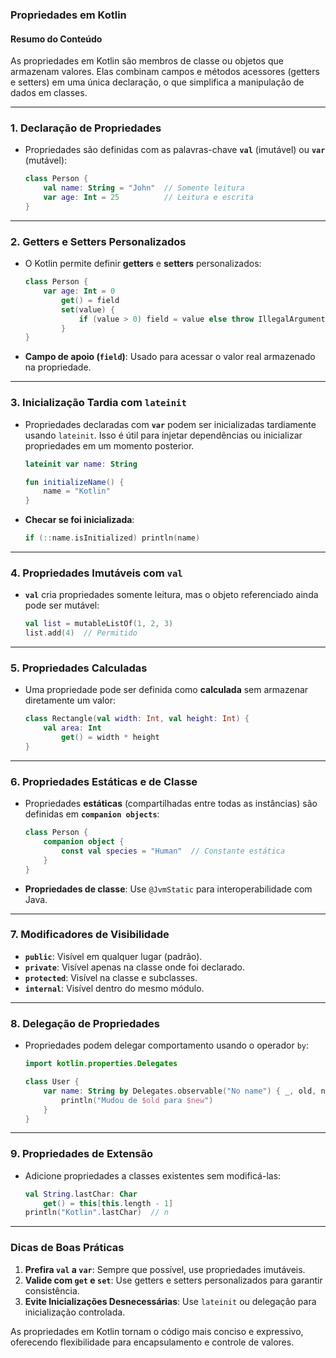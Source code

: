 ### **Propriedades em Kotlin**

#### **Resumo do Conteúdo**
As propriedades em Kotlin são membros de classe ou objetos que armazenam valores. Elas combinam campos e métodos acessores (getters e setters) em uma única declaração, o que simplifica a manipulação de dados em classes.

---

### **1. Declaração de Propriedades**
- Propriedades são definidas com as palavras-chave **`val`** (imutável) ou **`var`** (mutável):
   ```kotlin
   class Person {
       val name: String = "John"  // Somente leitura
       var age: Int = 25          // Leitura e escrita
   }
   ```

---

### **2. Getters e Setters Personalizados**
- O Kotlin permite definir **getters** e **setters** personalizados:
   ```kotlin
   class Person {
       var age: Int = 0
           get() = field
           set(value) {
               if (value > 0) field = value else throw IllegalArgumentException("Idade inválida")
           }
   }
   ```

- **Campo de apoio (`field`)**: Usado para acessar o valor real armazenado na propriedade.

---

### **3. Inicialização Tardia com `lateinit`**
- Propriedades declaradas com **`var`** podem ser inicializadas tardiamente usando `lateinit`. Isso é útil para injetar dependências ou inicializar propriedades em um momento posterior.
   ```kotlin
   lateinit var name: String

   fun initializeName() {
       name = "Kotlin"
   }
   ```

- **Checar se foi inicializada**:
   ```kotlin
   if (::name.isInitialized) println(name)
   ```

---

### **4. Propriedades Imutáveis com `val`**
- **`val`** cria propriedades somente leitura, mas o objeto referenciado ainda pode ser mutável:
   ```kotlin
   val list = mutableListOf(1, 2, 3)
   list.add(4)  // Permitido
   ```

---

### **5. Propriedades Calculadas**
- Uma propriedade pode ser definida como **calculada** sem armazenar diretamente um valor:
   ```kotlin
   class Rectangle(val width: Int, val height: Int) {
       val area: Int
           get() = width * height
   }
   ```

---

### **6. Propriedades Estáticas e de Classe**
- Propriedades **estáticas** (compartilhadas entre todas as instâncias) são definidas em **`companion objects`**:
   ```kotlin
   class Person {
       companion object {
           const val species = "Human"  // Constante estática
       }
   }
   ```

- **Propriedades de classe**: Use `@JvmStatic` para interoperabilidade com Java.

---

### **7. Modificadores de Visibilidade**
- **`public`**: Visível em qualquer lugar (padrão).
- **`private`**: Visível apenas na classe onde foi declarado.
- **`protected`**: Visível na classe e subclasses.
- **`internal`**: Visível dentro do mesmo módulo.

---

### **8. Delegação de Propriedades**
- Propriedades podem delegar comportamento usando o operador `by`:
   ```kotlin
   import kotlin.properties.Delegates

   class User {
       var name: String by Delegates.observable("No name") { _, old, new ->
           println("Mudou de $old para $new")
       }
   }
   ```

---

### **9. Propriedades de Extensão**
- Adicione propriedades a classes existentes sem modificá-las:
   ```kotlin
   val String.lastChar: Char
       get() = this[this.length - 1]
   println("Kotlin".lastChar)  // n
   ```

---

### **Dicas de Boas Práticas**
1. **Prefira `val` a `var`**: Sempre que possível, use propriedades imutáveis.
2. **Valide com `get` e `set`**: Use getters e setters personalizados para garantir consistência.
3. **Evite Inicializações Desnecessárias**: Use `lateinit` ou delegação para inicialização controlada.

As propriedades em Kotlin tornam o código mais conciso e expressivo, oferecendo flexibilidade para encapsulamento e controle de valores.